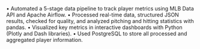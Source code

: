• Automated a 5-stage data pipeline to track player metrics using MLB Data API and Apache Airflow. 
• Processed real-time data, structured JSON results, checked for quality, and analyzed pitching and hitting statistics with pandas. 
• Visualized key metrics in interactive dashboards with Python (Plotly and Dash libraries).
• Used PostgreSQL to store all processed and aggregated player information.
